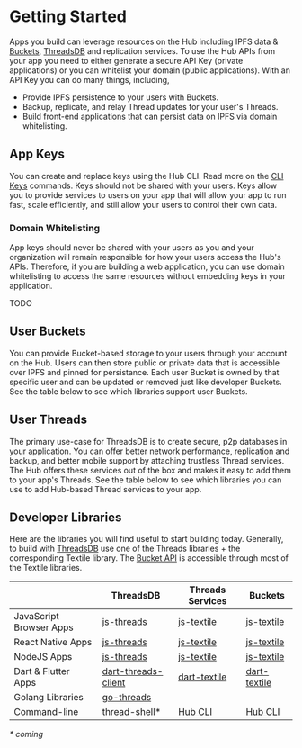 # Getting Started

Apps you build can leverage resources on the Hub including IPFS data & [Buckets](./buckets), [ThreadsDB](../threads/introduction) and replication services. To use the Hub APIs from your app you need to either generate a secure API Key (private applications) or you can whitelist your domain (public applications). With an API Key you can do many things, including,

* Provide IPFS persistence to your users with Buckets.
* Backup, replicate, and relay Thread updates for your user's Threads.
* Build front-end applications that can persist data on IPFS via domain whitelisting.

## App Keys

You can create and replace keys using the Hub CLI. Read more on the [CLI Keys](./cli/tt_keys) commands. Keys should not be shared with your users. Keys allow you to provide services to users on your app that will allow your app to run fast, scale efficiently, and still allow your users to control their own data.

### Domain Whitelisting

App keys should never be shared with your users as you and your organization will remain responsible for how your users access the Hub's APIs. Therefore, if you are building a web application, you can use domain whitelisting to access the same resources without embedding keys in your application.

TODO

## User Buckets

You can provide Bucket-based storage to your users through your account on the Hub. Users can then store public or private data that is accessible over IPFS and pinned for persistance. Each user Bucket is owned by that specific user and can be updated or removed just like developer Buckets. See the table below to see which libraries support user Buckets.

## User Threads

The primary use-case for ThreadsDB is to create secure, p2p databases in your application. You can offer better network performance, replication and backup, and better mobile support by attaching trustless Thread services. The Hub offers these services out of the box and makes it easy to add them to your app's Threads. See the table below to see which libraries you can use to add Hub-based Thread services to your app.


## Developer Libraries

Here are the libraries you will find useful to start building today. Generally, to build with [ThreadsDB](../threads/introduction) use one of the Threads libraries + the corresponding Textile library. The [Bucket API](./buckets) is accessible through most of the Textile libraries.

|                         | ThreadsDB           | Threads Services    | Buckets      |
|-------------------------|---------------------|---------------------|--------------|
| JavaScript Browser Apps | [js-threads](https://textileio.github.io/js-threads) | [js-textile](https://textileio.github.io/js-textile) | [js-textile](https://textileio.github.io/js-textile) |
| React Native Apps       | [js-threads](https://textileio.github.io/js-threads) | [js-textile](https://textileio.github.io/js-textile) | [js-textile](https://textileio.github.io/js-textile) |
| NodeJS Apps             | [js-threads](https://textileio.github.io/js-threads) | [js-textile](https://textileio.github.io/js-textile) | [js-textile](https://textileio.github.io/js-textile) |
| Dart & Flutter Apps     | [dart-threads-client](https://textileio.github.io/dart-textile) | [dart-textile](https://textileio.github.io/dart-textile) | [dart-textile](https://textileio.github.io/dart-textile) |
| Golang Libraries        | [go-threads](https://godoc.org/github.com/textileio/go-threads)          |                     |              |
| Command-line | thread-shell*       | [Hub CLI](../cli)             | [Hub CLI](../cli) |

_* coming_